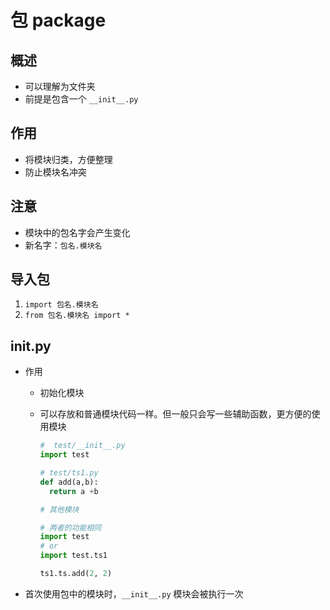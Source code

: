 # 包 package

## 概述

+ 可以理解为文件夹
+ 前提是包含一个 `__init__.py` 

## 作用

+ 将模块归类，方便整理
+ 防止模块名冲突

## 注意

+ 模块中的包名字会产生变化
+ 新名字：`包名.模块名`

## 导入包

1. `import 包名.模块名`
2. `from 包名.模块名 import *`

## __init__.py

+ 作用

  + 初始化模块
  + 可以存放和普通模块代码一样。但一般只会写一些辅助函数，更方便的使用模块

    ```py
    #  test/__init__.py
    import test
    ```

    ```py
    # test/ts1.py
    def add(a,b):
      return a +b
    ```

    ```py
    # 其他模块

    # 两者的功能相同
    import test
    # or
    import test.ts1

    ts1.ts.add(2, 2)

    ```

+ 首次使用包中的模块时，`__init__.py` 模块会被执行一次
